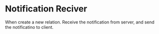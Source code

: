 # Notification Reciver

When create a new relation. Receive the notification from server, and send the notificatino to client.
